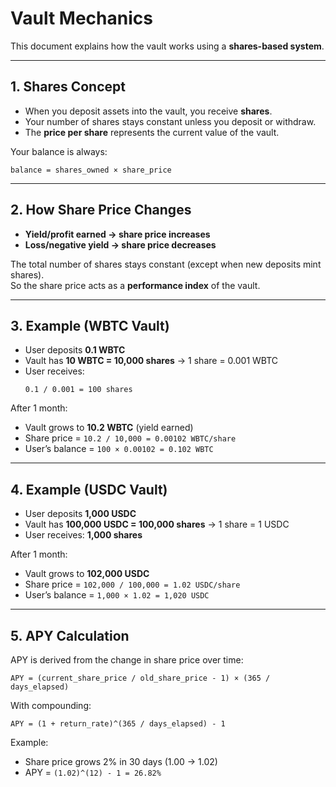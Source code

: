 # Vault Mechanics

This document explains how the vault works using a **shares-based system**.

---

## 1. Shares Concept

- When you deposit assets into the vault, you receive **shares**.
- Your number of shares stays constant unless you deposit or withdraw.
- The **price per share** represents the current value of the vault.

Your balance is always:

```
balance = shares_owned × share_price
```

---

## 2. How Share Price Changes

- **Yield/profit earned → share price increases**
- **Loss/negative yield → share price decreases**

The total number of shares stays constant (except when new deposits mint shares).  
So the share price acts as a **performance index** of the vault.

---

## 3. Example (WBTC Vault)

- User deposits **0.1 WBTC**
- Vault has **10 WBTC = 10,000 shares** → 1 share = 0.001 WBTC
- User receives:
  ```
  0.1 / 0.001 = 100 shares
  ```

After 1 month:

- Vault grows to **10.2 WBTC** (yield earned)
- Share price = `10.2 / 10,000 = 0.00102 WBTC/share`
- User’s balance = `100 × 0.00102 = 0.102 WBTC`

---

## 4. Example (USDC Vault)

- User deposits **1,000 USDC**
- Vault has **100,000 USDC = 100,000 shares** → 1 share = 1 USDC
- User receives: **1,000 shares**

After 1 month:

- Vault grows to **102,000 USDC**
- Share price = `102,000 / 100,000 = 1.02 USDC/share`
- User’s balance = `1,000 × 1.02 = 1,020 USDC`

---

## 5. APY Calculation

APY is derived from the change in share price over time:

```
APY = (current_share_price / old_share_price - 1) × (365 / days_elapsed)
```

With compounding:

```
APY = (1 + return_rate)^(365 / days_elapsed) - 1
```

Example:

- Share price grows 2% in 30 days (1.00 → 1.02)
- APY = `(1.02)^(12) - 1 = 26.82%`
